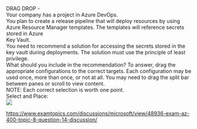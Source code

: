 DRAG DROP -<br/>Your company has a project in Azure DevOps.<br/>You plan to create a release pipeline that will deploy resources by using Azure Resource Manager templates. The templates will reference secrets stored in Azure<br/>Key Vault.<br/>You need to recommend a solution for accessing the secrets stored in the key vault during deployments. The solution must use the principle of least privilege.<br/>What should you include in the recommendation? To answer, drag the appropriate configurations to the correct targets. Each configuration may be used once, more than once, or not at all. You may need to drag the split bar between panes or scroll to view content.<br/>NOTE: Each correct selection is worth one point.<br/>Select and Place:<br/><img src="https://www.examtopics.com/assets/media/exam-media/04257/0042100001.jpg" class="in-exam-image"/><br/><p><a href="https://www.examtopics.com/discussions/microsoft/view/48936-exam-az-400-topic-8-question-14-discussion/">https://www.examtopics.com/discussions/microsoft/view/48936-exam-az-400-topic-8-question-14-discussion/</a></p><script src="https://giscus.app/client.js"                    data-repo="azsamples/az204"                    data-repo-id="R_kgDOMRXzDQ"                    data-category="General"                    data-category-id="DIC_kwDOMRXzDc4Cgi27"                    data-mapping="pathname"                    data-strict="0"                    data-reactions-enabled="0"                    data-emit-metadata="0"                    data-input-position="bottom"                    data-theme="preferred_color_scheme"                    data-lang="en"                    crossorigin="anonymous"                    async>                    </script>